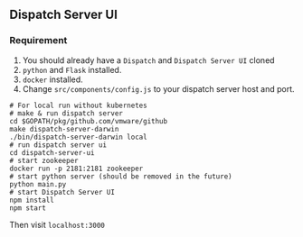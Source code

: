 ## Dispatch Server UI

### Requirement
1. You should already have a `Dispatch` and `Dispatch Server UI` cloned
2. `python` and `Flask` installed.
3. `docker` installed.
4. Change `src/components/config.js` to your dispatch server host and port.

```shell
# For local run without kubernetes
# make & run dispatch server
cd $GOPATH/pkg/github.com/vmware/github
make dispatch-server-darwin
./bin/dispatch-server-darwin local
# run dispatch server ui
cd dispatch-server-ui
# start zookeeper
docker run -p 2181:2181 zookeeper
# start python server (should be removed in the future)
python main.py
# start Dispatch Server UI
npm install
npm start
```
Then visit `localhost:3000`

